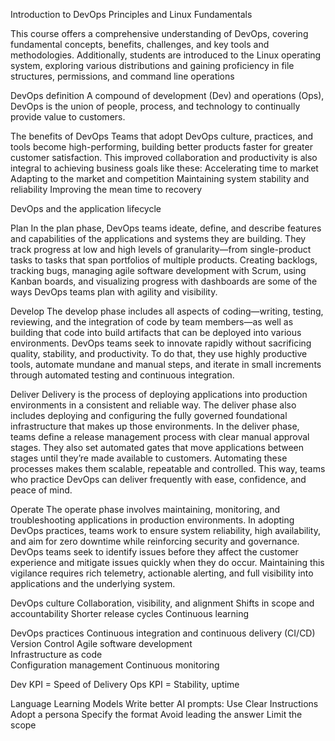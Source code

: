 Introduction to DevOps Principles and Linux Fundamentals

This course offers a comprehensive understanding of DevOps, covering fundamental
concepts, benefits, challenges, and key tools and methodologies. Additionally, students
are introduced to the Linux operating system, exploring various distributions and
gaining proficiency in file structures, permissions, and command line operations


   
 DevOps definition
A compound of development (Dev) and operations (Ops), DevOps is the 
union of people, process, and technology to continually provide value to
 customers.
 
 The benefits of DevOps 
Teams that adopt DevOps culture, practices, and tools become 
high-performing, building better products faster for greater customer 
satisfaction. This improved collaboration and productivity is also 
integral to achieving business goals like these:
 Accelerating time to market
 Adapting to the market and competition
 Maintaining system stability and reliability
 Improving the mean time to recovery
 
DevOps and the application lifecycle

 Plan 
  In the plan phase, DevOps teams ideate, define, and describe features and 
 capabilities of the applications and systems they are building. They 
 track progress at low and high levels of granularity—from single-product
  tasks to tasks that span portfolios of multiple products. Creating 
 backlogs, tracking bugs, managing agile software development with Scrum,
  using Kanban boards, and visualizing progress with dashboards are some 
 of the ways DevOps teams plan with agility and visibility.
 
 Develop 
  The develop phase includes all aspects of coding—writing, testing, 
 reviewing, and the integration of code by team members—as well as 
 building that code into build artifacts that can be deployed into 
 various environments. DevOps teams seek to innovate rapidly without 
 sacrificing quality, stability, and productivity. To do that, they use 
 highly productive tools, automate mundane and manual steps, and iterate 
 in small increments through automated testing and continuous 
 integration.
    
 Deliver 
  Delivery is the process of deploying applications into production environments 
 in a consistent and reliable way. The deliver phase also includes 
 deploying and configuring the fully governed foundational infrastructure
  that makes up those environments.
 In the deliver phase, teams 
 define a release management process with clear manual approval stages. 
 They also set automated gates that move applications between stages 
 until they’re made available to customers. Automating these processes 
 makes them scalable, repeatable and controlled. This way, teams who 
 practice DevOps can deliver frequently with ease, confidence, and peace 
 of mind.

 Operate 
  The operate phase involves maintaining, monitoring, and troubleshooting 
 applications in production environments. In adopting DevOps practices, 
 teams work to ensure system reliability, high availability, and aim for 
 zero downtime while reinforcing security and governance. DevOps teams 
 seek to identify issues before they affect the customer experience and 
 mitigate issues quickly when they do occur. Maintaining this vigilance 
 requires rich telemetry, actionable alerting, and full visibility into 
 applications and the underlying system.
 
 DevOps culture 
 Collaboration, visibility, and alignment 
 Shifts in scope and accountability 
 Shorter release cycles 
 Continuous learning 
   
 DevOps practices 
 Continuous integration and continuous delivery (CI/CD)  
 Version Control 
 Agile software development  
 Infrastructure as code  
 Configuration management 
 Continuous monitoring  
 
 
Dev KPI = Speed of Delivery
Ops KPI = Stability, uptime


Language Learning Models
	Write better AI prompts:
		Use Clear Instructions
		Adopt a persona
		Specify the format
		Avoid leading the answer
		Limit the scope
		